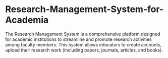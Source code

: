 # Research-Management-System-for-Academia
The Research Management System is a comprehensive platform designed for academic institutions to streamline and promote research activities among faculty members. This system allows educators to create accounts, upload their research work (including papers, journals, articles, and books).
